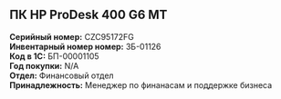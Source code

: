 ## ПК HP ProDesk 400 G6 MT </br>
**Серийный номер:** CZC95172FG </br>
**Инвентарный номер номер:** ЗБ-01126 </br>
**Код в 1С:** БП-00001105 </br>
**Год покупки:** N/A </br>
**Отдел:** Финансовый отдел </br>
**Принадлежность:** Менеджер по финанасам и поддержке бизнеса </br>
